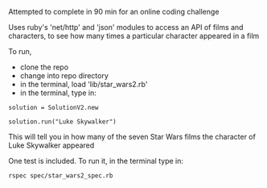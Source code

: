 Attempted to complete in 90 min for an online coding challenge

Uses ruby's 'net/http' and 'json' modules to access an API of films and characters, to see how many times a particular character appeared in a film

To run, 

- clone the repo
- change into repo directory
- in the terminal, load 'lib/star_wars2.rb'
- in the terminal, type in:

```solution = SolutionV2.new```

```solution.run("Luke Skywalker")```

This will tell you in how many of the seven Star Wars films the character of Luke Skywalker appeared

One test is included. To run it, in the terminal type in:

```rspec spec/star_wars2_spec.rb```
